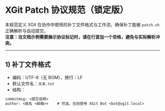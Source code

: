 # XGit Patch 协议规范（锁定版）

本规范定义 XGit 在协作中使用的补丁文件格式与工作流，确保补丁能被 `patch.sh` 正确解析与自动提交。  
**注意：当文档示例需要展示协议标记时，请在行首加一个空格，避免与实际解析冲突。**

---

## 1) 补丁文件格式

- 编码：UTF-8（无 BOM），换行：LF  
- 默认文件名：`文本.txt`  
- 结构：

```txt
commitmsg: <提交说明>
author: <姓名 <邮箱>>    # 可选，无则使用 XGit Bot <bot@xgit.local>

